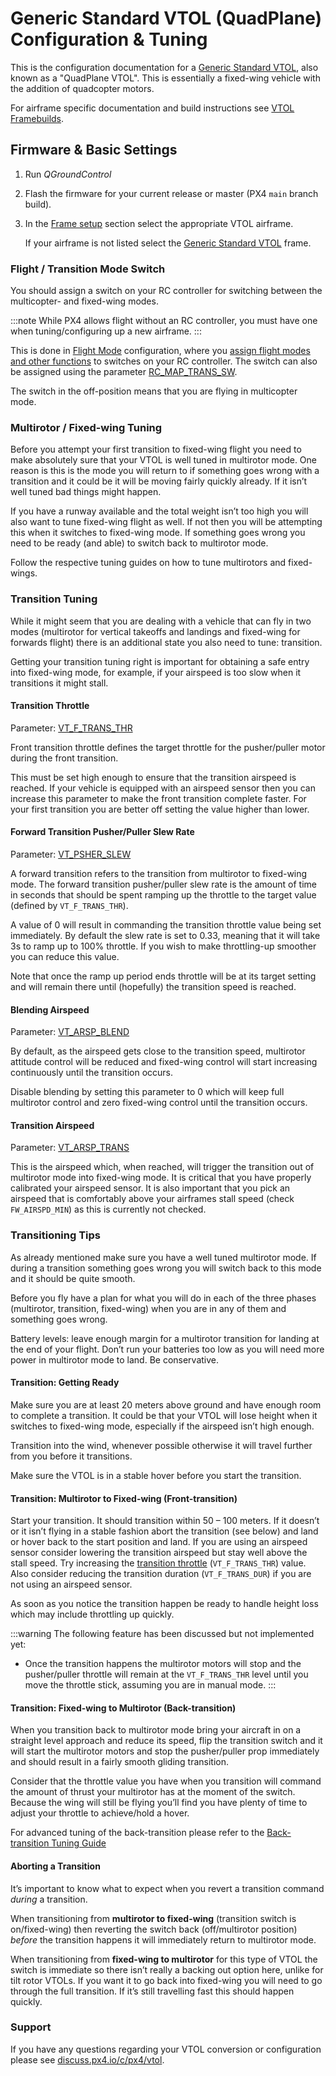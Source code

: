 # Generic Standard VTOL (QuadPlane) Configuration & Tuning

This is the configuration documentation for a [Generic Standard VTOL](../airframes/airframe_reference.md#vtol_standard_vtol_generic_standard_vtol), also known as a "QuadPlane VTOL". This is essentially a fixed-wing vehicle with the addition of quadcopter motors.

For airframe specific documentation and build instructions see [VTOL Framebuilds](../frames_vtol/index.md).

## Firmware & Basic Settings

1. Run _QGroundControl_
2. Flash the firmware for your current release or master (PX4 `main` branch build).
3. In the [Frame setup](../config/airframe.md) section select the appropriate VTOL airframe.

   If your airframe is not listed select the [Generic Standard VTOL](../airframes/airframe_reference.md#vtol_standard_vtol_generic_standard_vtol) frame.

### Flight / Transition Mode Switch

You should assign a switch on your RC controller for switching between the multicopter- and fixed-wing modes.

:::note
While PX4 allows flight without an RC controller, you must have one when tuning/configuring up a new airframe.
:::

This is done in [Flight Mode](../config/flight_mode.md) configuration, where you [assign flight modes and other functions](../config/flight_mode.md#what-flight-modes-and-switches-should-i-set) to switches on your RC controller. The switch can also be assigned using the parameter [RC_MAP_TRANS_SW](../advanced_config/parameter_reference.md#RC_MAP_TRANS_SW).

The switch in the off-position means that you are flying in multicopter mode.

### Multirotor / Fixed-wing Tuning

Before you attempt your first transition to fixed-wing flight you need to make absolutely sure that your VTOL is well tuned in multirotor mode. One reason is this is the mode you will return to if something goes wrong with a transition and it could be it will be moving fairly quickly already. If it isn’t well tuned bad things might happen.

If you have a runway available and the total weight isn’t too high you will also want to tune fixed-wing flight as well. If not then you will be attempting this when it switches to fixed-wing mode. If something goes wrong you need to be ready (and able) to switch back to multirotor mode.

Follow the respective tuning guides on how to tune multirotors and fixed-wings.

### Transition Tuning

While it might seem that you are dealing with a vehicle that can fly in two modes (multirotor for vertical takeoffs and landings and fixed-wing for forwards flight) there is an additional state you also need to tune: transition.

Getting your transition tuning right is important for obtaining a safe entry into fixed-wing mode, for example, if your airspeed is too slow when it transitions it might stall.

#### Transition Throttle

Parameter: [VT_F_TRANS_THR](../advanced_config/parameter_reference.md#VT_F_TRANS_THR)

Front transition throttle defines the target throttle for the pusher/puller motor during the front transition.

This must be set high enough to ensure that the transition airspeed is reached. If your vehicle is equipped with an airspeed sensor then you can increase this parameter to make the front transition complete faster. For your first transition you are better off setting the value higher than lower.

#### Forward Transition Pusher/Puller Slew Rate

Parameter: [VT_PSHER_SLEW](../advanced_config/parameter_reference.md#VT_PSHER_SLEW)

A forward transition refers to the transition from multirotor to fixed-wing mode. The forward transition pusher/puller slew rate is the amount of time in seconds that should be spent ramping up the throttle to the target value (defined by `VT_F_TRANS_THR`).

A value of 0 will result in commanding the transition throttle value being set immediately. By default the slew rate is set to 0.33, meaning that it will take 3s to ramp up to 100% throttle. If you wish to make throttling-up smoother you can reduce this value.

Note that once the ramp up period ends throttle will be at its target setting and will remain there until (hopefully) the transition speed is reached.

#### Blending Airspeed

Parameter: [VT_ARSP_BLEND](../advanced_config/parameter_reference.md#VT_ARSP_BLEND)

By default, as the airspeed gets close to the transition speed, multirotor attitude control will be reduced and fixed-wing control will start increasing continuously until the transition occurs.

Disable blending by setting this parameter to 0 which will keep full multirotor control and zero fixed-wing control until the transition occurs.

#### Transition Airspeed

Parameter: [VT_ARSP_TRANS](../advanced_config/parameter_reference.md#VT_ARSP_TRANS)

This is the airspeed which, when reached, will trigger the transition out of multirotor mode into fixed-wing mode. It is critical that you have properly calibrated your airspeed sensor. It is also important that you pick an airspeed that is comfortably above your airframes stall speed (check `FW_AIRSPD_MIN`) as this is currently not checked.

### Transitioning Tips

As already mentioned make sure you have a well tuned multirotor mode. If during a transition something goes wrong you will switch back to this mode and it should be quite smooth.

Before you fly have a plan for what you will do in each of the three phases (multirotor, transition, fixed-wing) when you are in any of them and something goes wrong.

Battery levels: leave enough margin for a multirotor transition for landing at the end of your flight. Don’t run your batteries too low as you will need more power in multirotor mode to land. Be conservative.

#### Transition: Getting Ready

Make sure you are at least 20 meters above ground and have enough room to complete a transition. It could be that your VTOL will lose height when it switches to fixed-wing mode, especially if the airspeed isn’t high enough.

Transition into the wind, whenever possible otherwise it will travel further from you before it transitions.

Make sure the VTOL is in a stable hover before you start the transition.

#### Transition: Multirotor to Fixed-wing (Front-transition)

Start your transition. It should transition within 50 – 100 meters. If it doesn’t or it isn’t flying in a stable fashion abort the transition (see below) and land or hover back to the start position and land. If you are using an airspeed sensor consider lowering the transition airspeed but stay well above the stall speed. Try increasing the [transition throttle](#transition-throttle) (`VT_F_TRANS_THR`) value. Also consider reducing the transition duration (`VT_F_TRANS_DUR`) if you are not using an airspeed sensor.

As soon as you notice the transition happen be ready to handle height loss which may include throttling up quickly.

:::warning
The following feature has been discussed but not implemented yet:

- Once the transition happens the multirotor motors will stop and the pusher/puller throttle will remain at the `VT_F_TRANS_THR` level until you move the throttle stick, assuming you are in manual mode.
:::

#### Transition: Fixed-wing to Multirotor (Back-transition)

When you transition back to multirotor mode bring your aircraft in on a straight level approach and reduce its speed, flip the transition switch and it will start the multirotor motors and stop the pusher/puller prop immediately and should result in a fairly smooth gliding transition.

Consider that the throttle value you have when you transition will command the amount of thrust your multirotor has at the moment of the switch. Because the wing will still be flying you’ll find you have plenty of time to adjust your throttle to achieve/hold a hover.

For advanced tuning of the back-transition please refer to the [Back-transition Tuning Guide](vtol_back_transition_tuning.md)

#### Aborting a Transition

It’s important to know what to expect when you revert a transition command _during_ a transition.

When transitioning from **multirotor to fixed-wing** (transition switch is on/fixed-wing) then reverting the switch back (off/multirotor position) _before_ the transition happens it will immediately return to multirotor mode.

When transitioning from **fixed-wing to multirotor** for this type of VTOL the switch is immediate so there isn’t really a backing out option here, unlike for tilt rotor VTOLs. If you want it to go back into fixed-wing you will need to go through the full transition. If it’s still travelling fast this should happen quickly.

### Support

If you have any questions regarding your VTOL conversion or configuration please see [discuss.px4.io/c/px4/vtol](https://discuss.px4.io/c/px4/vtol).
